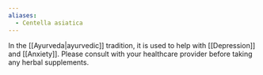 ```yaml
---
aliases:
  - Centella asiatica
---
```

In the [[Ayurveda|ayurvedic]] tradition, it is used to help with [[Depression]] and [[Anxiety]]. Please consult with your healthcare provider before taking any herbal supplements.